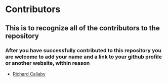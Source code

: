 # Contributors

## This is to recognize all of the contributors to the repository

### After you have successfully contributed to this repository you are welcome to add your name and a link to your github profile or another website, within reason

- [Richard Callaby](http://www.richardcallaby.dev)